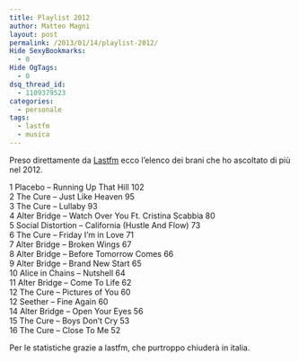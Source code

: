 ```yaml
---
title: Playlist 2012
author: Matteo Magni
layout: post
permalink: /2013/01/14/playlist-2012/
Hide SexyBookmarks:
  - 0
Hide OgTags:
  - 0
dsq_thread_id:
  - 1109379523
categories:
  - personale
tags:
  - lastfm
  - musica
---
```

Preso direttamente da <a href="http://www.lastfm.it/user/ilbonzo_org" title="Last.fm" target="_blank">Lastfm</a> ecco l&#8217;elenco dei brani che ho ascoltato di più nel 2012.

1 Placebo &#8211; Running Up That Hill 102  
2 The Cure – Just Like Heaven 95  
3 The Cure &#8211; Lullaby 93  
4 Alter Bridge &#8211; Watch Over You Ft. Cristina Scabbia 80  
5 Social Distortion – California (Hustle And Flow) 73  
6 The Cure &#8211; Friday I&#8217;m in Love 71  
7 Alter Bridge – Broken Wings 67  
8 Alter Bridge &#8211; Before Tomorrow Comes 66  
9 Alter Bridge – Brand New Start 65  
10 Alice in Chains – Nutshell 64  
11 Alter Bridge – Come To Life 62  
12 The Cure – Pictures of You 60  
12 Seether &#8211; Fine Again 60  
14 Alter Bridge – Open Your Eyes 56  
15 The Cure &#8211; Boys Don&#8217;t Cry 53  
16 The Cure &#8211; Close To Me 52

Per le statistiche grazie a lastfm, che purtroppo chiuderà in italia.

<div class='kindleWidget kindleLight' >
  
</div>

